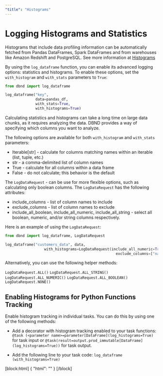 ```yaml
---
"title": "Histograms"
---
```

# Logging Histograms and Statistics

Histograms that include data profiling information can be automatically fetched from Pandas DataFrames, Spark DataFrames and from warehouses like Amazon Redshift and PostgreSQL. See more information at [Histograms](doc:histograms)

By using the `log_dataframe` function, you can enable its advanced logging options: statistics and histograms.
To enable these options, set  the `with_histogram` and `with_stats` parameters to `True`:


<!-- noqa -->
```python
from dbnd import log_dataframe

log_dataframe("key",
              data=pandas_df,
              with_stats=True,
              with_histograms=True)
```

Calculating statistics and histograms can take a long time on large data chunks, as it requires analyzing the data. DBND provides a way of specifying which columns you want to analyze.

The following options are available for both `with_histogram` and `with_stats` parameters:

* Iterable[str] - calculate for columns matching names within an iterable (list, tuple, etc.) 
* str - a comma-delimited list of column names
* True - calculate for all columns within a data frame
* False - do not calculate; this behavior is the default

The `LogDataRequest` - can be use for more flexible options, such as calculating only boolean columns. The `LogDataRequest` has the following attributes:

* include_columns - list of column names to include
* exclude_columns - list of column names to exclude
* include_all_boolean, include_all_numeric, include_all_string - select all boolean, numeric, and/or string columns respectively. 

Here is an example of using the `LogDataRequest`:

<!-- noqa -->
```python
from dbnd import log_dataframe, LogDataRequest

log_dataframe("customers_data", data,
                  with_histograms=LogDataRequest(include_all_numeric=True,
                                                   exclude_columns=["name", "phone"]))
```

Alternatively, you can use the following helper methods:

`LogDataRequest.ALL()`
`LogDataRequest.ALL_STRING()`
`LogDataRequest.ALL_NUMERIC()`
`LogDataRequest.ALL_BOOLEAN()`
`LogDataRequest.NONE()`



## Enabling Histograms for Python Functions Tracking

 Enable histogram tracking in individual tasks. You can do this by using one of the following methods:
  * Add a decorator with histogram tracking enabled to your task functions:
`@task (<parameter name>=parameter[DataFrame](log_histograms=True)` for task input or `@task(result=output.prod_immutable[DataFrame](log_histograms=True))` for task output.

  * Add the following line to your task code:
`log_dataframe (with_histograms=True)`

[block:html]
{
  "html": "<style>\n  pre {\n      border: 0.2px solid #ddd;\n      border-left: 3px solid #c796ff;\n      color: #0061a6;\n  }\n\n.CodeTabs_initial{\n  /* box shadows with with legacy browser support - just in case */\n    -webkit-box-shadow: 0 10px 6px -6px #777; /* for Safari 3-4, iOS 4.0.2 - 4.2, Android 2.3+ */\n     -moz-box-shadow: 0 10px 6px -6px #777; /* for Firefox 3.5 - 3.6 */\n          box-shadow: 0 10px 6px -6px #777;/* Opera 10.5, IE 9, Firefox 4+, Chrome 6+, iOS 5 */\n  }\n</style>"
}
[/block]